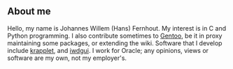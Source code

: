 <!--
**hfernh/hfernh** is a ✨ _special_ ✨ repository because its `README.md` (this file) appears on your GitHub profile.
-->

## About me

Hello, my name is Johannes Willem (Hans) Fernhout.
My interest is in C and Python programming.
I also contribute sometimes to [Gentoo](www.gentoo.org), be it in proxy maintaining some packages, or extending the wiki.
Software that I develop include [krapplet](https://gitlab.com/hfernh/krapplet), and [iwdgui](https://gitlab.com/hfernh/iwdgui).
I work for Oracle; any opinions, views or software are my own, not my employer's.


